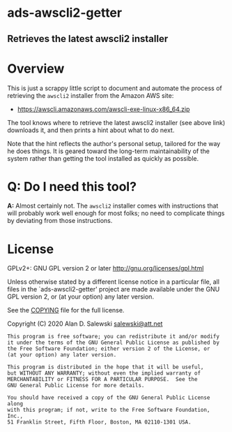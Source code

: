 # ads-awscli2-getter

## Retrieves the latest awscli2 installer


# Overview

This is just a scrappy little script to document and automate the process of
retrieving the `awscli2` installer from the Amazon AWS site:

   * https://awscli.amazonaws.com/awscli-exe-linux-x86_64.zip

The tool knows where to retrieve the latest awscli2 installer (see above link)
downloads it, and then prints a hint about what to do next.

Note that the hint reflects the author's personal setup, tailored for the way
he does things. It is geared toward the long-term maintainability of the
system rather than getting the tool installed as quickly as possible.


# Q: Do I need this tool?

**A:** Almost certainly not. The `awscli2` installer comes with instructions
that will probably work well enough for most folks; no need to complicate
things by deviating from those instructions.


# License

GPLv2+: GNU GPL version 2 or later <http://gnu.org/licenses/gpl.html>

Unless otherwise stated by a different license notice in a particular file,
all files in the `ads-awscli2-getter' project are made available under the GNU
GPL version 2, or (at your option) any later version.

See the [COPYING] file for the full license.

Copyright (C) 2020 Alan D. Salewski <salewski@att.net>

    This program is free software; you can redistribute it and/or modify
    it under the terms of the GNU General Public License as published by
    the Free Software Foundation; either version 2 of the License, or
    (at your option) any later version.

    This program is distributed in the hope that it will be useful,
    but WITHOUT ANY WARRANTY; without even the implied warranty of
    MERCHANTABILITY or FITNESS FOR A PARTICULAR PURPOSE.  See the
    GNU General Public License for more details.

    You should have received a copy of the GNU General Public License along
    with this program; if not, write to the Free Software Foundation, Inc.,
    51 Franklin Street, Fifth Floor, Boston, MA 02110-1301 USA.


[COPYING]:      https://github.com/salewski/ads-awscli2-getter/blob/master/COPYING
